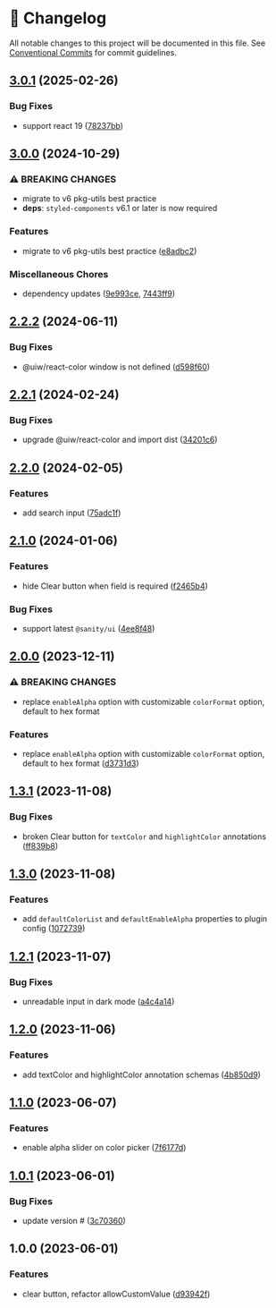 <!-- markdownlint-disable --><!-- textlint-disable -->

# 📓 Changelog

All notable changes to this project will be documented in this file. See
[Conventional Commits](https://conventionalcommits.org) for commit guidelines.

## [3.0.1](https://github.com/cositehq/sanity-plugin-simpler-color-input/compare/v3.0.0...v3.0.1) (2025-02-26)

### Bug Fixes

- support react 19 ([78237bb](https://github.com/cositehq/sanity-plugin-simpler-color-input/commit/78237bb6ed8b480ffccc34276588e999c2dfe516))

## [3.0.0](https://github.com/cositehq/sanity-plugin-simpler-color-input/compare/v2.2.2...v3.0.0) (2024-10-29)

### ⚠ BREAKING CHANGES

- migrate to v6 pkg-utils best practice
- **deps**: `styled-components` v6.1 or later is now required

### Features

- migrate to v6 pkg-utils best practice ([e8adbc2](https://github.com/cositehq/sanity-plugin-simpler-color-input/commit/e8adbc29cefcb3dd083e36d3941b5962a4411eab))

### Miscellaneous Chores

- dependency updates ([9e993ce](https://github.com/cositehq/sanity-plugin-simpler-color-input/commit/9e993cef928d9007aac92c7dd71e339fa9804fc1), [7443ff9](https://github.com/cositehq/sanity-plugin-simpler-color-input/commit/7443ff9c49049e962773111f478b557d0a0599f3))

## [2.2.2](https://github.com/cositehq/sanity-plugin-simpler-color-input/compare/v2.2.1...v2.2.2) (2024-06-11)

### Bug Fixes

- @uiw/react-color window is not defined ([d598f60](https://github.com/cositehq/sanity-plugin-simpler-color-input/commit/d598f6008ba651b2d63b4768357bada6d20a97c5))

## [2.2.1](https://github.com/cositehq/sanity-plugin-simpler-color-input/compare/v2.2.0...v2.2.1) (2024-02-24)

### Bug Fixes

- upgrade @uiw/react-color and import dist ([34201c6](https://github.com/cositehq/sanity-plugin-simpler-color-input/commit/34201c66b2ec8f23e5e2d549e7b65c7fbc197719))

## [2.2.0](https://github.com/cositehq/sanity-plugin-simpler-color-input/compare/v2.1.0...v2.2.0) (2024-02-05)

### Features

- add search input ([75adc1f](https://github.com/cositehq/sanity-plugin-simpler-color-input/commit/75adc1fa6def344740050aabc96b890c4025390c))

## [2.1.0](https://github.com/cositehq/sanity-plugin-simpler-color-input/compare/v2.0.0...v2.1.0) (2024-01-06)

### Features

- hide Clear button when field is required ([f2465b4](https://github.com/cositehq/sanity-plugin-simpler-color-input/commit/f2465b4e17e250a2972444730684e72d5c3d9f97))

### Bug Fixes

- support latest `@sanity/ui` ([4ee8f48](https://github.com/cositehq/sanity-plugin-simpler-color-input/commit/4ee8f4846acd5028e212e213d4f9cc1e0016bf5e))

## [2.0.0](https://github.com/cositehq/sanity-plugin-simpler-color-input/compare/v1.3.1...v2.0.0) (2023-12-11)

### ⚠ BREAKING CHANGES

- replace `enableAlpha` option with customizable `colorFormat` option, default to hex format

### Features

- replace `enableAlpha` option with customizable `colorFormat` option, default to hex format ([d3731d3](https://github.com/cositehq/sanity-plugin-simpler-color-input/commit/d3731d3c92cd7d0d257611d7c8789040c6addd16))

## [1.3.1](https://github.com/cositehq/sanity-plugin-simpler-color-input/compare/v1.3.0...v1.3.1) (2023-11-08)

### Bug Fixes

- broken Clear button for `textColor` and `highlightColor` annotations ([ff839b8](https://github.com/cositehq/sanity-plugin-simpler-color-input/commit/ff839b8156170d1b0a1d97c3df075a3c14fdc99d))

## [1.3.0](https://github.com/cositehq/sanity-plugin-simpler-color-input/compare/v1.2.1...v1.3.0) (2023-11-08)

### Features

- add `defaultColorList` and `defaultEnableAlpha` properties to plugin config ([1072739](https://github.com/cositehq/sanity-plugin-simpler-color-input/commit/1072739821ad7fdb5701fec9e314cc79d9b8947f))

## [1.2.1](https://github.com/cositehq/sanity-plugin-simpler-color-input/compare/v1.2.0...v1.2.1) (2023-11-07)

### Bug Fixes

- unreadable input in dark mode ([a4c4a14](https://github.com/cositehq/sanity-plugin-simpler-color-input/commit/a4c4a14b0fe32dae7b40c2c6502e94ac69261356))

## [1.2.0](https://github.com/cositehq/sanity-plugin-simpler-color-input/compare/v1.1.0...v1.2.0) (2023-11-06)

### Features

- add textColor and highlightColor annotation schemas ([4b850d9](https://github.com/cositehq/sanity-plugin-simpler-color-input/commit/4b850d94f53f38dca0b83b233dbf65d7a0e1d058))

## [1.1.0](https://github.com/cositehq/sanity-plugin-simpler-color-input/compare/v1.0.1...v1.1.0) (2023-06-07)

### Features

- enable alpha slider on color picker ([7f6177d](https://github.com/cositehq/sanity-plugin-simpler-color-input/commit/7f6177d76e22aa81e9bb83e813d5279e7f327545))

## [1.0.1](https://github.com/cositehq/sanity-plugin-simpler-color-input/compare/v1.0.0...v1.0.1) (2023-06-01)

### Bug Fixes

- update version # ([3c70360](https://github.com/cositehq/sanity-plugin-simpler-color-input/commit/3c703606271fb857163d39dc2f50c3425972c939))

## 1.0.0 (2023-06-01)

### Features

- clear button, refactor allowCustomValue ([d93942f](https://github.com/cositehq/sanity-plugin-simpler-color-input/commit/d93942f9b49dcc256a45d7f0d2ab88dfffc9685e))
